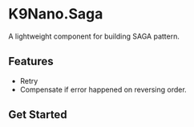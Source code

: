 # K9Nano.Saga

A lightweight component for building SAGA pattern.

## Features

* Retry
* Compensate if error happened on reversing order.

## Get Started